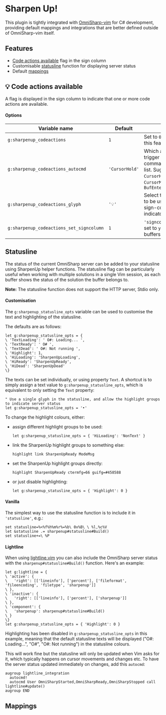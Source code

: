 # Sharpen Up!

This plugin is tightly integrated with [OmniSharp-vim](https://github.com/OmniSharp/omnisharp-vim) for C# development, providing default mappings and integrations that are better defined outside of OmniSharp-vim itself.

## Features

* [Code actions available](#code-actions-available) flag in the sign column
* Customisable [statusline](#statusline) function for displaying server status
* Default [mappings](#mappings)

## 💡 Code actions available

A flag is displayed in the sign column to indicate that one or more code actions are available.

#### Options

| Variable name                            | Default        |                                                              |
|------------------------------------------|----------------|--------------------------------------------------------------|
| `g:sharpenup_codeactions`                | `1`            | Set to `0` to disable this feature                           |
| `g:sharpenup_codeactions_autocmd`        | `'CursorHold'` | Which autocmd to trigger on - can be a comma separated list. Suggestions: `CursorHold`, `CursorMoved`, `BufEnter,CursorMoved` |
| `g:sharpenup_codeactions_glyph`          | `'💡'`         | Select the character to be used as the sign-column indicator |
| `g:sharpenup_codeactions_set_signcolumn` | `1`            | `'signcolumn'` will be set to `yes` for .cs buffers          |

## Statusline

The status of the current OmniSharp server can be added to your statusline using SharpenUp helper functions.
The statusline flag can be particularly useful when working with multiple solutions in a single Vim session, as each buffer shows the status of the solution the buffer belongs to.

**Note:** The statusline function does not support the HTTP server, Stdio only.

#### Customisation

The `g:sharpenup_statusline_opts` variable can be used to customise the text and highlighting of the statusline.

The defaults are as follows:

```vim
let g:sharpenup_statusline_opts = {
\ 'TextLoading': ' O#: Loading... ',
\ 'TextReady': ' O# ',
\ 'TextDead': ' O#: Not running ',
\ 'Highlight': 1,
\ 'HiLoading': 'SharpenUpLoading',
\ 'HiReady': 'SharpenUpReady',
\ 'HiDead': 'SharpenUpDead'
\}
```

The texts can be set individually, or using property `Text`.
A shortcut is to simply assign a text value to `g:sharpenup_statusline_opts`, which is equivalent to only setting the `Text` property:

```vim
" Use a single glyph in the statusline, and allow the highlight groups to indicate server status
let g:sharpenup_statusline_opts = '•'
```

To change the highlight colours, either:

* assign different highlight groups to be used:
  ```vim
  let g:sharpenup_statusline_opts = { 'HiLoading': 'NonText' }
  ```
* link the SharpenUp highlight groups to something else:
  ```vim
  highlight link SharpenUpReady ModeMsg
  ```
* set the SharpenUp highlight groups directly:
  ```vim
  highlight SharpenUpReady ctermfg=66 guifg=#458588
  ```
* or just disable highlighting:
  ```vim
  let g:sharpenup_statusline_opts = { 'Highlight': 0 }
  ```

#### Vanilla

The simplest way to use the statusline function is to include it in `'statusline'`, e.g.:

```vim
set statusline=%<%f%h%m%r%=%b\ 0x%B\ \ %l,%c%V
let &statusline .= sharpenup#statusline#Build()
set statusline+=\ %P
```

#### Lightline

When using [lightline.vim](https://github.com/itchyny/lightline.vim) you can also include the OmniSharp server status with the `sharpenup#statusline#Build()` function.
Here's an example:

```vim
let g:lightline = {
\ 'active': {
\   'right': [['lineinfo'], ['percent'], ['fileformat', 'fileencoding', 'filetype', 'sharpenup']]
\ },
\ 'inactive': {
\   'right': [['lineinfo'], ['percent'], ['sharpenup']]
\ },
\ 'component': {
\   'sharpenup': sharpenup#statusline#Build()
\ }
\}
let g:sharpenup_statusline_opts = { 'Highlight': 0 }
```

Highlighting has been disabled in `g:sharpenup_statusline_opts` in this example, meaning that the default statusline texts will be displayed ("O#: Loading...", "O#", "O#: Not running") in the statusline colours.

This will work fine but the statusline will only be updated when Vim asks for it, which typically happens on cursor movements and changes etc. To have the server status updated immediately on changes, add this `autocmd`:

```vim
augroup lightline_integration
  autocmd!
  autocmd User OmniSharpStarted,OmniSharpReady,OmniSharpStopped call lightline#update()
augroup END
```

## Mappings
